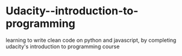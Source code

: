 # Udacity--introduction-to-programming
learning to write clean code on python and javascript, by completing udacity's introduction to programming course
